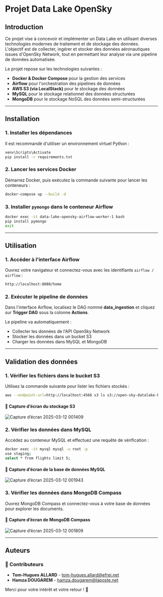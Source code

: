 # Projet Data Lake OpenSky

## Introduction
Ce projet vise à concevoir et implémenter un Data Lake en utilisant diverses technologies modernes de traitement et de stockage des données. L'objectif est de collecter, ingérer et stocker des données aéronautiques issues d'OpenSky Network, tout en permettant leur analyse via une pipeline de données automatisée.

Le projet repose sur les technologies suivantes :
- **Docker & Docker Compose** pour la gestion des services
- **Airflow** pour l'orchestration des pipelines de données
- **AWS S3 (via LocalStack)** pour le stockage des données
- **MySQL** pour le stockage relationnel des données structurées
- **MongoDB** pour le stockage NoSQL des données semi-structurées

---

## Installation

### 1. Installer les dépendances
Il est recommandé d'utiliser un environnement virtuel Python :

```sh
venv\Scripts\Activate  
pip install -r requirements.txt
```

### 2. Lancer les services Docker
Démarrez Docker, puis exécutez la commande suivante pour lancer les conteneurs :

```sh
docker-compose up --build -d
```

### 3. Installer `pymongo` dans le conteneur Airflow

```sh
docker exec -it data-lake-opensky-airflow-worker-1 bash
pip install pymongo
exit
```

---

## Utilisation

### 1. Accéder à l'interface Airflow
Ouvrez votre navigateur et connectez-vous avec les identifiants `airflow / airflow` :

```sh
http://localhost:8080/home
```

### 2. Exécuter le pipeline de données
Dans l'interface Airflow, localisez le DAG nommé **data_ingestion** et cliquez sur **Trigger DAG** sous la colonne **Actions**.

Le pipeline va automatiquement :
- Collecter les données de l'API OpenSky Network
- Stocker les données dans un bucket S3
- Charger les données dans MySQL et MongoDB

---

## Validation des données

### 1. Vérifier les fichiers dans le bucket S3
Utilisez la commande suivante pour lister les fichiers stockés :

```sh
aws --endpoint-url=http://localhost:4566 s3 ls s3://open-sky-datalake-bucket/ --recursive
```

#### 📸 Capture d’écran du stockage S3 
![Capture d’écran 2025-03-12 001409](https://github.com/user-attachments/assets/b9ab4a73-306a-47a1-bee2-d50463e2efa0)


### 2. Vérifier les données dans MySQL
Accédez au conteneur MySQL et effectuez une requête de vérification :

```sh
docker exec -it mysql mysql -u root -p 
use staging;
select * from flights limit 5;
```

#### 📸 Capture d’écran de la base de données MySQL 

![Capture d’écran 2025-03-12 001943](https://github.com/user-attachments/assets/f9209abf-f9d8-4b69-a3ee-878070f6fba2)

### 3. Vérifier les données dans MongoDB Compass
Ouvrez MongoDB Compass et connectez-vous à votre base de données pour explorer les documents.

#### 📸 Capture d’écran de MongoDB Compass 

![Capture d’écran 2025-03-12 001809](https://github.com/user-attachments/assets/0180961a-d87f-4b38-aa3d-a6e9dba8bf17)

---

## Auteurs

### 👥 Contributeurs
- **Tom-Hugues ALLARD** - [tom-hugues.allard@efrei.net](mailto:tom-hugues.allard@efrei.net)  
- **Hamza DOUGAREM** - [hamza.dougarem@laposte.net](mailto:hamza.dougarem@laposte.net)

Merci pour votre intérêt et votre retour ! 🚀





